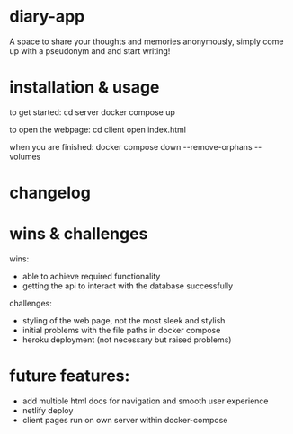 # diary-app

A space to share your thoughts and memories anonymously, simply come up with a pseudonym and and start writing! 

# installation & usage 

to get started:
cd server 
docker compose up

to open the webpage:
cd client 
open index.html

when you are finished:
docker compose down --remove-orphans --volumes 

# changelog 

# wins & challenges 

wins:
- able to achieve required functionality
- getting the api to interact with the database successfully

challenges:
- styling of the web page, not the most sleek and stylish
- initial problems with the file paths in docker compose
- heroku deployment (not necessary but raised problems)

# future features:
- add multiple html docs for navigation and smooth user experience
- netlify deploy
- client pages run on own server within docker-compose 